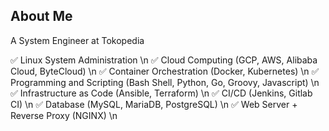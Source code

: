## About Me

A System Engineer at Tokopedia

✅ Linux System Administration \n
✅ Cloud Computing (GCP, AWS, Alibaba Cloud, ByteCloud) \n
✅ Container Orchestration (Docker, Kubernetes) \n
✅ Programming and Scripting (Bash Shell, Python, Go, Groovy, Javascript) \n
✅ Infrastructure as Code (Ansible, Terraform) \n
✅ CI/CD (Jenkins, Gitlab CI) \n
✅ Database (MySQL, MariaDB, PostgreSQL) \n
✅ Web Server + Reverse Proxy (NGINX) \n

<!--
**fakhriperdana/fakhriperdana** is a ✨ _special_ ✨ repository because its `README.md` (this file) appears on your GitHub profile.

Here are some ideas to get you started:

- 🔭 I’m currently working on ...
- 🌱 I’m currently learning ...
- 👯 I’m looking to collaborate on ...
- 🤔 I’m looking for help with ...
- 💬 Ask me about ...
- 📫 How to reach me: ...
- 😄 Pronouns: ...
- ⚡ Fun fact: ...
-->
